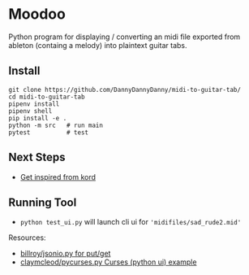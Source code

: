 # Moodoo
Python program for displaying / converting an midi file exported from ableton (containg a melody) into plaintext guitar tabs.

## Install

```
git clone https://github.com/DannyDannyDanny/midi-to-guitar-tab/
cd midi-to-guitar-tab
pipenv install
pipenv shell
pip install -e .
python -m src   # run main
pytest          # test
```

## Next Steps
* [Get inspired from kord](https://github.com/synestematic/kord)

## Running Tool
* `python test_ui.py` will launch cli ui for `'midifiles/sad_rude2.mid'`

Resources:
* [billroy/jsonio.py for put/get](https://gist.github.com/billroy/3761495)
* [claymcleod/pycurses.py Curses (python ui) example](https://gist.github.com/claymcleod/b670285f334acd56ad1c)
